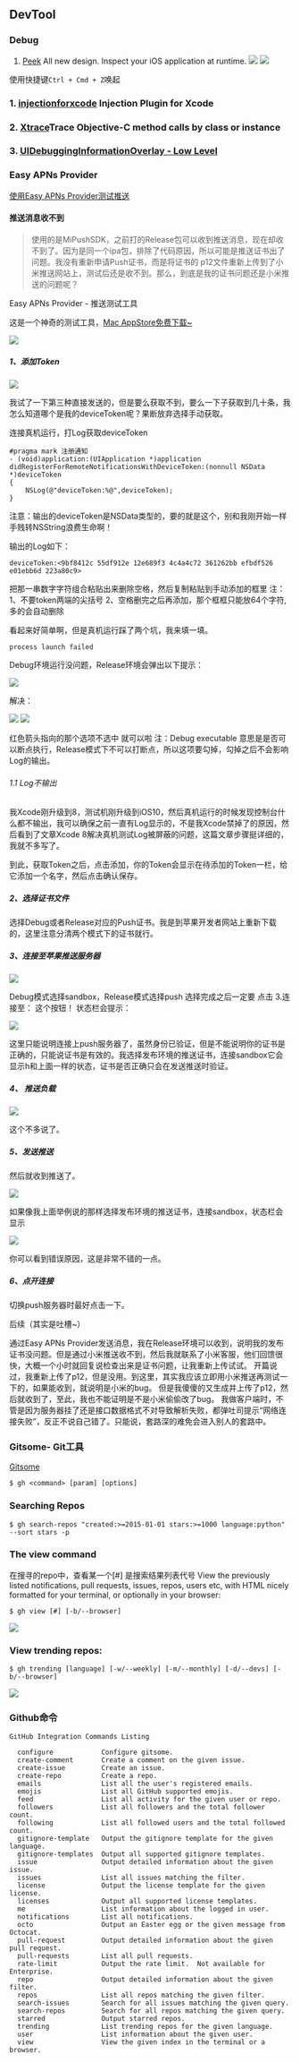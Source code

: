 ## DevTool

### Debug

1. [Peek](https://github.com/shaps80/Peek)
All new design. Inspect your iOS application at runtime. 
![](http://oc98nass3.bkt.clouddn.com/15219076070141.jpg)
![](http://oc98nass3.bkt.clouddn.com/15219076481398.jpg)

使用快捷键`Ctrl + Cmd + Z`唤起

### 1. [injectionforxcode](https://github.com/johnno1962/injectionforxcode) Injection Plugin for Xcode
### 2. [Xtrace](https://github.com/johnno1962/Xtrace)Trace Objective-C method calls by class or instance
### 3. [UIDebuggingInformationOverlay - Low Level](http://ryanipete.com/blog/ios/swift/objective-c/uidebugginginformationoverlay/)

### Easy APNs Provider
[使用Easy APNs Provider测试推送](http://www.jianshu.com/p/134e3dfd1cdc)

#### 推送消息收不到

>使用的是MiPushSDK，之前打的Release包可以收到推送消息，现在却收不到了。因为是同一个ipa包，排除了代码原因，所以可能是推送证书出了问题。我没有重新申请Push证书，而是将证书的 p12文件重新上传到了小米推送网站上，测试后还是收不到。那么，到底是我的证书问题还是小米推送的问题呢？

Easy APNs Provider - 推送测试工具

这是一个神奇的测试工具，[Mac AppStore免费下载~](https://itunes.apple.com/cn/app/easy-apns-provider/id989622350?mt=1)

![](http://oc98nass3.bkt.clouddn.com/2017-06-12-14972327165173.jpg)

##### 1、添加Token

![](http://oc98nass3.bkt.clouddn.com/2017-06-12-14972327333218.jpg)

我试了一下第三种直接发送的，但是要么获取不到，要么一下子获取到几十条，我怎么知道哪个是我的deviceToken呢？果断放弃选择手动获取。

连接真机运行，打Log获取deviceToken

```
#pragma mark 注册通知
- (void)application:(UIApplication *)application didRegisterForRemoteNotificationsWithDeviceToken:(nonnull NSData *)deviceToken
{
    NSLog(@"deviceToken:%@",deviceToken);
}
```
注意：输出的deviceToken是NSData类型的，要的就是这个，别和我刚开始一样手贱转NSString浪费生命啊！

输出的Log如下：
```
deviceToken:<9bf8412c 55df912e 12e689f3 4c4a4c72 361262bb efbdf526 e01ebb6d 223a80c9>
```

把那一串数字字符组合粘贴出来删除空格，然后复制粘贴到手动添加的框里
注：
1、不要token两端的尖括号
2、空格删完之后再添加，那个框框只能放64个字符,多的会自动删除

看起来好简单啊，但是真机运行踩了两个坑，我来填一填。

```
process launch failed
```

Debug环境运行没问题，Release环境会弹出以下提示：


![](http://oc98nass3.bkt.clouddn.com/2017-06-12-14972327662520.jpg)

解决：

![](http://oc98nass3.bkt.clouddn.com/2017-06-12-14972327773139.jpg)
![](http://oc98nass3.bkt.clouddn.com/2017-06-12-14972327855649.jpg)


红色箭头指向的那个选项不选中 就可以啦
注：Debug executable 意思是是否可以断点执行，Release模式下不可以打断点，所以这项要勾掉，勾掉之后不会影响Log的输出。

###### 1.1 Log不输出

我Xcode刚升级到8，测试机刚升级到iOS10，然后真机运行的时候发现控制台什么都不输出，我可以确保之前一直有Log显示的，不是我Xcode禁掉了的原因，然后看到了文章Xcode 8解决真机测试Log被屏蔽的问题，这篇文章步骤挺详细的，我就不多写了。

到此，获取Token之后，点击添加，你的Token会显示在待添加的Token一栏，给它添加一个名字，然后点击确认保存。

##### 2、选择证书文件

选择Debug或者Release对应的Push证书。我是到苹果开发者网站上重新下载的，这里注意分清两个模式下的证书就行。

##### 3、连接至苹果推送服务器

![](http://oc98nass3.bkt.clouddn.com/2017-06-12-14972331045230.jpg)

Debug模式选择sandbox，Release模式选择push
选择完成之后一定要 点击 3.连接至： 这个按钮！
状态栏会提示：

![](http://oc98nass3.bkt.clouddn.com/2017-06-12-14972331219712.jpg)


这里只能说明连接上push服务器了，虽然身份已验证，但是不能说明你的证书是正确的，只能说证书是有效的。我选择发布环境的推送证书，连接sandbox它会显示h和上面一样的状态，证书是否正确只会在发送推送时验证。

##### 4、 推送负载

![](http://oc98nass3.bkt.clouddn.com/2017-06-12-14972329040544.jpg)

这个不多说了。

##### 5、发送推送

然后就收到推送了。

![](http://oc98nass3.bkt.clouddn.com/2017-06-12-14972328270050.jpg)

如果像我上面举例说的那样选择发布环境的推送证书，连接sandbox，状态栏会显示


![](http://oc98nass3.bkt.clouddn.com/2017-06-12-14972328138602.jpg)

你可以看到错误原因，这是非常不错的一点。

##### 6、点开连接

切换push服务器时最好点击一下。

后续（其实是吐槽~）

通过Easy APNs Provider发送消息，我在Release环境可以收到，说明我的发布证书没问题。但是通过小米推送收不到，然后我就联系了小米客服，他们回馈很快，大概一个小时就回复说检查出来是证书问题，让我重新上传试试。
开篇说过，我重新上传了p12，但是没用。到这里，其实我应该立即用小米推送再测试一下的，如果能收到，就说明是小米的bug。 但是我傻傻的又生成并上传了p12，然后就收到了，至此，我也不能证明是不是小米偷偷改了bug。
我做客户端时，不管是因为服务器挂了还是接口数据格式不对导致解析失败，都弹吐司提示“网络连接失败”，反正不说自己错了。只能说，套路深的难免会进入别人的套路中。

### Gitsome- Git工具

[Gitsome](https://github.com/donnemartin/gitsome)

```
$ gh <command> [param] [options]
```

### Searching Repos

```
$ gh search-repos "created:>=2015-01-01 stars:>=1000 language:python" --sort stars -p
```

### The view command

在搜寻的repo中，查看某一个[#] 是搜索结果列表代号
View the previously listed notifications, pull requests, issues, repos, users etc, with HTML nicely formatted for your terminal, or optionally in your browser:

```
$ gh view [#] [-b/--browser]

```
![](http://oc98nass3.bkt.clouddn.com/2017-08-31-15041463388583.jpg)


### View trending repos:

```
$ gh trending [language] [-w/--weekly] [-m/--monthly] [-d/--devs] [-b/--browser]
```
![](http://oc98nass3.bkt.clouddn.com/2017-08-31-15041463551665.jpg)

### Github命令

```
GitHub Integration Commands Listing

  configure            Configure gitsome.
  create-comment       Create a comment on the given issue.
  create-issue         Create an issue.
  create-repo          Create a repo.
  emails               List all the user's registered emails.
  emojis               List all GitHub supported emojis.
  feed                 List all activity for the given user or repo.
  followers            List all followers and the total follower count.
  following            List all followed users and the total followed count.
  gitignore-template   Output the gitignore template for the given language.
  gitignore-templates  Output all supported gitignore templates.
  issue                Output detailed information about the given issue.
  issues               List all issues matching the filter.
  license              Output the license template for the given license.
  licenses             Output all supported license templates.
  me                   List information about the logged in user.
  notifications        List all notifications.
  octo                 Output an Easter egg or the given message from Octocat.
  pull-request         Output detailed information about the given pull request.
  pull-requests        List all pull requests.
  rate-limit           Output the rate limit.  Not available for Enterprise.
  repo                 Output detailed information about the given filter.
  repos                List all repos matching the given filter.
  search-issues        Search for all issues matching the given query.
  search-repos         Search for all repos matching the given query.
  starred              Output starred repos.
  trending             List trending repos for the given language.
  user                 List information about the given user.
  view                 View the given index in the terminal or a browser.
```


